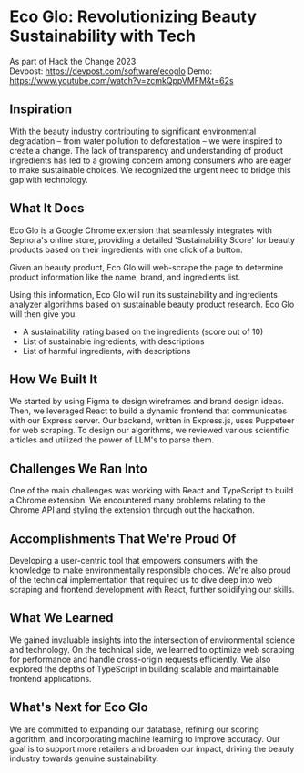 # Eco Glo: Revolutionizing Beauty Sustainability with Tech 
As part of Hack the Change 2023\
Devpost: https://devpost.com/software/ecoglo
Demo: https://www.youtube.com/watch?v=zcmkQppVMFM&t=62s

## Inspiration

With the beauty industry contributing to significant environmental degradation – from water pollution to deforestation – we were inspired to create a change. The lack of transparency and understanding of product ingredients has led to a growing concern among consumers who are eager to make sustainable choices. We recognized the urgent need to bridge this gap with technology.

## What It Does

Eco Glo is a Google Chrome extension that seamlessly integrates with Sephora's online store, providing a detailed 'Sustainability Score' for beauty products based on their ingredients with one click of a button.

Given an beauty product, Eco Glo will web-scrape the page to determine product information like the name, brand, and ingredients list.

Using this information, Eco Glo will run its sustainability and ingredients analyzer algorithms based on sustainable beauty product research. Eco Glo will then give you:

 - A sustainability rating based on the ingredients (score out of 10)
 - List of sustainable ingredients, with descriptions
 - List of harmful ingredients, with descriptions

## How We Built It

We started by using Figma to design wireframes and brand design ideas. Then, we leveraged React to build a dynamic frontend that communicates with our Express server. Our backend, written in Express.js, uses Puppeteer for web scraping. To design our algorithms, we reviewed various scientific articles and utilized the power of LLM's to parse them.

## Challenges We Ran Into

One of the main challenges was working with React and TypeScript to build a Chrome extension. We encountered many problems relating to the Chrome API and styling the extension through out the hackathon.

## Accomplishments That We're Proud Of

Developing a user-centric tool that empowers consumers with the knowledge to make environmentally responsible choices. We're also proud of the technical implementation that required us to dive deep into web scraping and frontend development with React, further solidifying our skills.

## What We Learned

We gained invaluable insights into the intersection of environmental science and technology. On the technical side, we learned to optimize web scraping for performance and handle cross-origin requests efficiently. We also explored the depths of TypeScript in building scalable and maintainable frontend applications.

## What's Next for Eco Glo

We are committed to expanding our database, refining our scoring algorithm, and incorporating machine learning to improve accuracy. Our goal is to support more retailers and broaden our impact, driving the beauty industry towards genuine sustainability.
